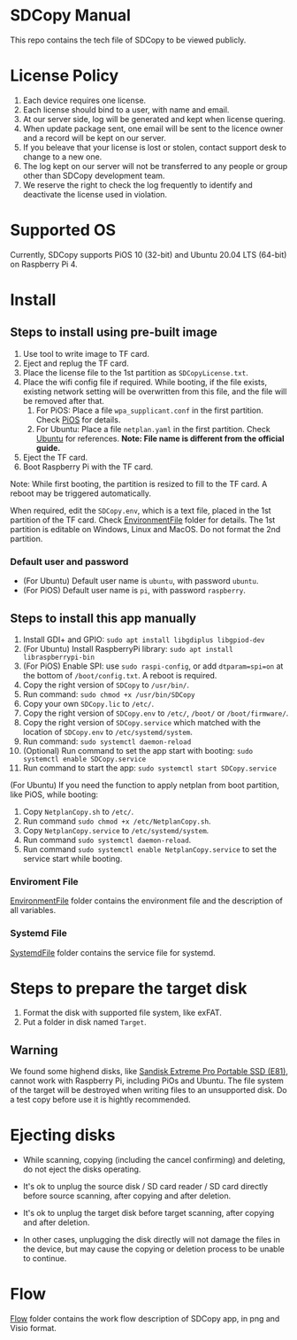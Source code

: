 # SDCopy Manual

This repo contains the tech file of SDCopy to be viewed publicly.

# License Policy

1. Each device requires one license.
1. Each license should bind to a user, with name and email.
1. At our server side, log will be generated and kept when license quering.
1. When update package sent, one email will be sent to the licence owner and a record will be kept on our server.
1. If you beleave that your license is lost or stolen, contact support desk to change to a new one.
1. The log kept on our server will not be transferred to any people or group other than SDCopy development team.
3. We reserve the right to check the log frequently to identify and deactivate the license used in violation.

# Supported OS

Currently, SDCopy supports PiOS 10 (32-bit) and Ubuntu 20.04 LTS (64-bit) on Raspberry Pi 4.

# Install

## Steps to install using pre-built image

1. Use tool to write image to TF card.
1. Eject and replug the TF card.
1. Place the license file to the 1st partition as ```SDCopyLicense.txt```.
1. Place the wifi config file if required. While booting, if the file exists, existing network setting will be overwritten from this file, and the file will be removed after that.
   1. For PiOS: Place a file ```wpa_supplicant.conf``` in the first partition. Check [PiOS](https://www.raspberrypi.org/documentation/configuration/wireless/headless.md) for details.
   1. For Ubuntu: Place a file ```netplan.yaml``` in the first partition. Check [Ubuntu](https://ubuntu.com/tutorials/how-to-install-ubuntu-on-your-raspberry-pi#3-wifi-or-ethernet) for references. **Note: File name is different from the official guide.**
1. Eject the TF card.
1. Boot Raspberry Pi with the TF card.

Note: While first booting, the partition is resized to fill to the TF card. A reboot may be triggered automatically.

When required, edit the ```SDCopy.env```, which is a text file, placed in the 1st partition of the TF card. Check [EnvironmentFile](EnvironmentFile) folder for details.
The 1st partition is editable on Windows, Linux and MacOS. Do not format the 2nd partition.

### Default user and password
* (For Ubuntu) Default user name is ```ubuntu```, with password ```ubuntu```.
* (For PiOS) Default user name is ```pi```, with password ```raspberry```.

## Steps to install this app manually

1. Install GDI+ and GPIO: ```sudo apt install libgdiplus libgpiod-dev```
1. (For Ubuntu) Install RaspberryPi library: ```sudo apt install libraspberrypi-bin```
1. (For PiOS) Enable SPI: use ```sudo raspi-config```, or add ```dtparam=spi=on``` at the bottom of ```/boot/config.txt```. A reboot is required.
1. Copy the right version of ```SDCopy``` to ```/usr/bin/```.
1. Run command: ```sudo chmod +x /usr/bin/SDCopy```
1. Copy your own ```SDCopy.lic``` to ```/etc/```.
1. Copy the right version of ```SDCopy.env``` to ```/etc/```, ```/boot/``` or ```/boot/firmware/```.
1. Copy the right version of ```SDCopy.service``` which matched with the location of ```SDCopy.env``` to ```/etc/systemd/system```.
1. Run command: ```sudo systemctl daemon-reload```
1. (Optional) Run command to set the app start with booting: ```sudo systemctl enable SDCopy.service```
1. Run command to start the app: ```sudo systemctl start SDCopy.service```

(For Ubuntu) If you need the function to apply netplan from boot partition, like PiOS, while booting:

1. Copy ```NetplanCopy.sh``` to ```/etc/```.
1. Run command ```sudo chmod +x /etc/NetplanCopy.sh```.
1. Copy ```NetplanCopy.service``` to ```/etc/systemd/system```.
1. Run command ```sudo systemctl daemon-reload```.
1. Run command ```sudo systemctl enable NetplanCopy.service``` to set the service start while booting.

### Enviroment File
[EnvironmentFile](EnvironmentFile) folder contains the environment file and the description of all variables.

### Systemd File
[SystemdFile](SystemdFile) folder contains the service file for systemd.

# Steps to prepare the target disk

1. Format the disk with supported file system, like exFAT.
1. Put a folder in disk named ```Target```.

## Warning

We found some highend disks, like [Sandisk Extreme Pro Portable SSD (E81)](https://shop.westerndigital.com/products/portable-drives/sandisk-extreme-pro-usb-3-2-ssd), cannot work with Raspberry Pi, including PiOs and Ubuntu. The file system of the target will be destroyed when writing files to an unsupported disk. Do a test copy before use it is hightly recommended.

# Ejecting disks

* While scanning, copying (including the cancel confirming) and deleting, do not eject the disks operating.

* It's ok to unplug the source disk / SD card reader / SD card directly before source scanning, after copying and after deletion.

* It's ok to unplug the target disk before target scanning, after copying and after deletion.

* In other cases, unplugging the disk directly will not damage the files in the device, but may cause the copying or deletion process to be unable to continue.

# Flow
[Flow](Flow) folder contains the work flow description of SDCopy app, in png and Visio format.
